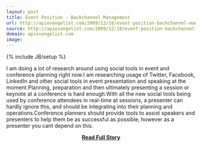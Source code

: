 ```yaml
---
layout: post
title: Event Position - Backchannel Management
url: http://apievangelist.com/2009/12/18/event-position-backchannel-management/
source: http://apievangelist.com/2009/12/18/event-position-backchannel-management/
domain: apievangelist.com
image: 
---
```

{% include JB/setup %}<p>I am doing a lot of research around using social tools in event and conference planning right now.I am researching usage of Twitter, Facebook, LinkedIn and other social tools in event presentation and speaking at the moment.Planning, preparation and then ultimately presenting a session or keynote at a conference is hard enough.With all the new social tools being used by conference attendees in real-time at sessions, a presenter can hardly ignore this, and should be integrating into their planning and operations.Conference planners should provide tools to assist speakers and presenters to help them be as successful as possible, however as a presenter you cant depend on this.</p>
<center><p><a href="http://apievangelist.com/2009/12/18/event-position-backchannel-management/" style='padding:25px; font-sze:18px; font-weight: bold;'>Read Full Story</a></p></center>
